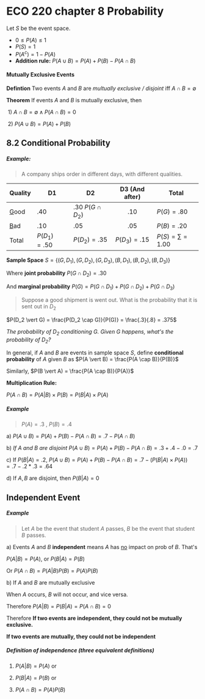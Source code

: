 # ECO 220 chapter 8 Probability

Let $S$ be the event space.

- $0 \leq P(A) \leq 1$
- $P(S) = 1$
- $P(A^c)  = 1 - P(A)$
- **Addition rule:** $P(A\cup B) = P(A) + P(B) - P(A \cap B)$



#### Mutually Exclusive Events

**Defintion** Two events $A$ and $B$ are *multually exclusive / disjoint* iff $A \cap B = \emptyset$

**Theorem** If events $A$ and $B$ is mutually exclusive, then

​	1) $A \cap B = \emptyset \land P(A \cap B) = 0$

​	2) $P(A \cup B) = P(A) + P(B)$



## 8.2 Conditional Probability

##### Example:

> A company ships order in different days, with different qualities.

| Quality     | D1             | D2                 | D3 (And after) | Total              |
| ----------- | -------------- | ------------------ | :------------: | ------------------ |
| <u>G</u>ood | .40            | .30 $P(G\cap D_2)$ |      .10       | $P(G) = .80$       |
| <u>B</u>ad  | .10            | .05                |      .05       | $P(B) = .20$       |
| Total       | $P(D_1) = .50$ | $P(D_2) = .35$     | $P(D_3) = .15$ | $P(S) = \sum=1.00$ |

**Sample Space** $S = \{(G,D_1), (G, D_2), (G, D_3), (B, D_1), (B, D_2), (B, D_3)\}$

Where **joint probability** $P(G \cap D_2) = .30$

And **marginal probability** $P(G) = P(G \cap D_1) +  P(G \cap D_2) +  P(G \cap D_3)$ 

> Suppose a good shipment is went out. What is the probability that it is sent out in $D_2$

$P(D_2 \vert G) = \frac{P(D_2 \cap G)}{P(G)} = \frac{.3}{.8} = .375$

*The probability of $D_2$ conditioning $G$. Given $G$ happens, what's the probability of $D_2$?*

In general, if $A$ and $B$ are events in sample space $S$, define **conditional probability** of $A$ given $B$ as $P(A \vert B) = \frac{P(A \cap B)}{P(B)}$

Similarly, $P(B \vert A) = \frac{P(A \cap B)}{P(A)}$

**Multiplication Rule:**

$P(A \cap B) = P(A \vert B) \times P(B) = P(B \vert A) \times P(A)$

##### Example

> $P(A) = .3$ , $P(B) = .4$

a) $P(A \cup B) = P(A) + P(B) - P(A \cap B) = .7 - P(A \cap B)$

b) *If A and B are disjoint* $P(A \cup B) = P(A) + P(B) - P(A \cap B) = .3 + .4 - .0 = .7$

c) If $P(B \vert A) = .2$, $P(A \cup B) = P(A) + P(B) - P(A \cap B) = .7 - (P(B\vert A) \times P(A)) = .7 - .2 * .3 = .64$

d) If $A, B$ are disjoint, then $P(B \vert A) = 0$



## Independent Event

##### Example

> Let $A$ be the event that student $A$ passes, $B$ be the event that student $B$ passes.

a) Events $A$ and $B$ **independent** means $A$ has <u>no</u> impact on prob of $B$. That's

$P(A \vert B) = P(A)$, or $P(B \vert A) = P(B)$

Or $P(A \cap B) = P(A \vert B) P(B) = P(A) P(B)$

b) If $A$ and $B$ are mutually exclusive

When $A$ occurs, $B$ will not occur, and vice versa.

Therefore $P(A\vert B) = P(B \vert A) = P(A \cap B) = 0$

Therefore **If two events are independent, they could not be mutually exclusive.**

**If two events are mutually, they could not be independent**

##### Definition of independence (three equivalent definitions)

1) $P(A \vert B) = P(A)$ or

2) $P(B \vert A) = P(B)$ or 

3) $P(A \cap B) = P(A)P(B)$

